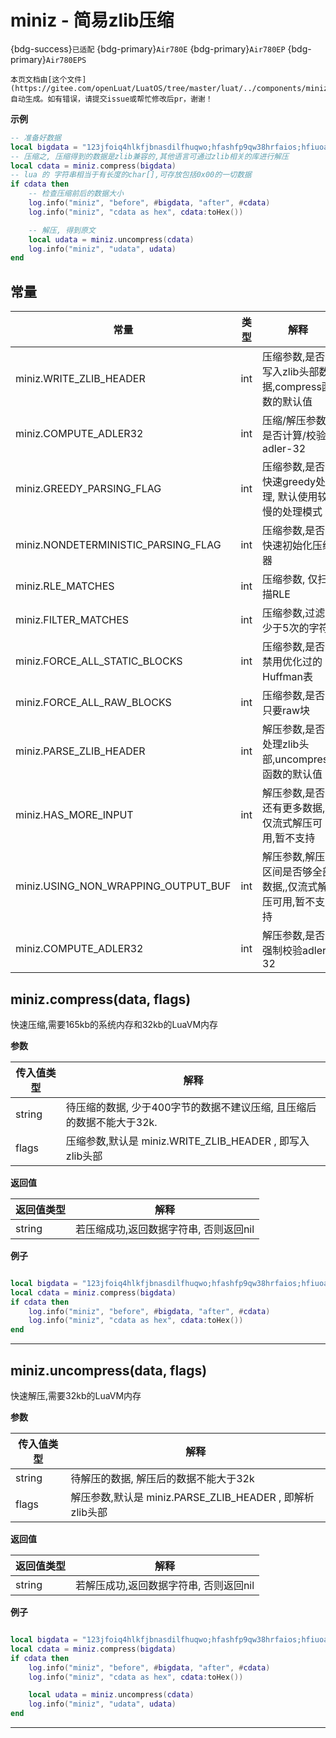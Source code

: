 # miniz - 简易zlib压缩

{bdg-success}`已适配` {bdg-primary}`Air780E` {bdg-primary}`Air780EP` {bdg-primary}`Air780EPS`

```{note}
本页文档由[这个文件](https://gitee.com/openLuat/LuatOS/tree/master/luat/../components/miniz/luat_lib_miniz.c)自动生成。如有错误，请提交issue或帮忙修改后pr，谢谢！
```


**示例**

```lua
-- 准备好数据
local bigdata = "123jfoiq4hlkfjbnasdilfhuqwo;hfashfp9qw38hrfaios;hfiuoaghfluaeisw"
-- 压缩之, 压缩得到的数据是zlib兼容的,其他语言可通过zlib相关的库进行解压
local cdata = miniz.compress(bigdata) 
-- lua 的 字符串相当于有长度的char[],可存放包括0x00的一切数据
if cdata then
    -- 检查压缩前后的数据大小
    log.info("miniz", "before", #bigdata, "after", #cdata)
    log.info("miniz", "cdata as hex", cdata:toHex())

    -- 解压, 得到原文
    local udata = miniz.uncompress(cdata)
    log.info("miniz", "udata", udata)
end

```

## 常量

|常量|类型|解释|
|-|-|-|
|miniz.WRITE_ZLIB_HEADER|int|压缩参数,是否写入zlib头部数据,compress函数的默认值|
|miniz.COMPUTE_ADLER32|int|压缩/解压参数,是否计算/校验adler-32|
|miniz.GREEDY_PARSING_FLAG|int|压缩参数,是否快速greedy处理, 默认使用较慢的处理模式|
|miniz.NONDETERMINISTIC_PARSING_FLAG|int|压缩参数,是否快速初始化压缩器|
|miniz.RLE_MATCHES|int|压缩参数, 仅扫描RLE|
|miniz.FILTER_MATCHES|int|压缩参数,过滤少于5次的字符|
|miniz.FORCE_ALL_STATIC_BLOCKS|int|压缩参数,是否禁用优化过的Huffman表|
|miniz.FORCE_ALL_RAW_BLOCKS|int|压缩参数,是否只要raw块|
|miniz.PARSE_ZLIB_HEADER|int|解压参数,是否处理zlib头部,uncompress函数的默认值|
|miniz.HAS_MORE_INPUT|int|解压参数,是否还有更多数据,仅流式解压可用,暂不支持|
|miniz.USING_NON_WRAPPING_OUTPUT_BUF|int|解压参数,解压区间是否够全部数据,,仅流式解压可用,暂不支持|
|miniz.COMPUTE_ADLER32|int|解压参数,是否强制校验adler-32|


## miniz.compress(data, flags)



快速压缩,需要165kb的系统内存和32kb的LuaVM内存

**参数**

|传入值类型|解释|
|-|-|
|string|待压缩的数据, 少于400字节的数据不建议压缩, 且压缩后的数据不能大于32k.|
|flags|压缩参数,默认是 miniz.WRITE_ZLIB_HEADER , 即写入zlib头部|

**返回值**

|返回值类型|解释|
|-|-|
|string|若压缩成功,返回数据字符串, 否则返回nil|

**例子**

```lua

local bigdata = "123jfoiq4hlkfjbnasdilfhuqwo;hfashfp9qw38hrfaios;hfiuoaghfluaeisw"
local cdata = miniz.compress(bigdata)
if cdata then
    log.info("miniz", "before", #bigdata, "after", #cdata)
    log.info("miniz", "cdata as hex", cdata:toHex())
end


```

---

## miniz.uncompress(data, flags)



快速解压,需要32kb的LuaVM内存

**参数**

|传入值类型|解释|
|-|-|
|string|待解压的数据, 解压后的数据不能大于32k|
|flags|解压参数,默认是 miniz.PARSE_ZLIB_HEADER , 即解析zlib头部|

**返回值**

|返回值类型|解释|
|-|-|
|string|若解压成功,返回数据字符串, 否则返回nil|

**例子**

```lua

local bigdata = "123jfoiq4hlkfjbnasdilfhuqwo;hfashfp9qw38hrfaios;hfiuoaghfluaeisw"
local cdata = miniz.compress(bigdata)
if cdata then
    log.info("miniz", "before", #bigdata, "after", #cdata)
    log.info("miniz", "cdata as hex", cdata:toHex())

    local udata = miniz.uncompress(cdata)
    log.info("miniz", "udata", udata)
end

```

---

